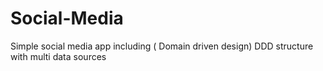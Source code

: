 # Social-Media
Simple social media app including ( Domain driven design) DDD structure with multi data sources
